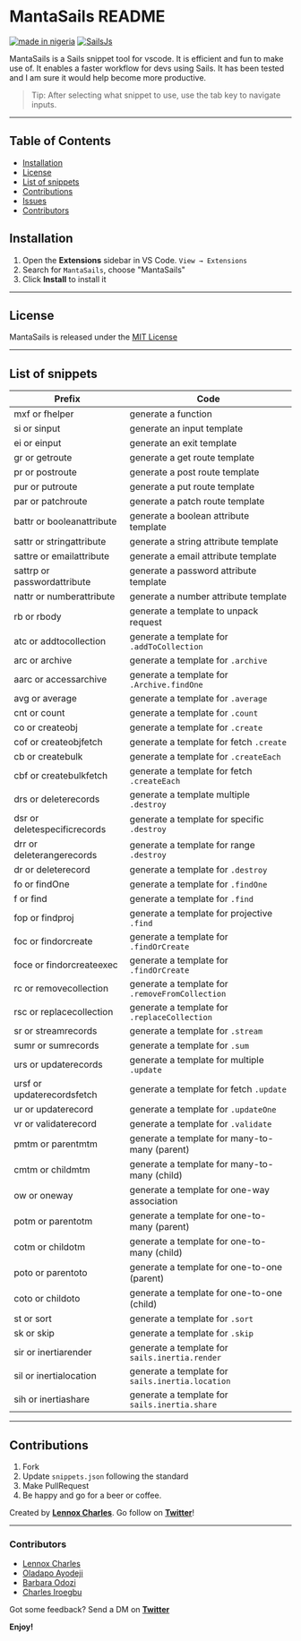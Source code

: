 # MantaSails README

[![made in nigeria](https://img.shields.io/badge/made%20in-nigeria-008751.svg?style=for-the-badge)](https://github.com/acekyd/made-in-nigeria) [![SailsJs](https://img.shields.io/badge/Framework-SailsJs-blue.svg?longCache=true&style=for-the-badge)](https://sailsjs.com/)

MantaSails is a Sails snippet tool for vscode. It is efficient and fun to make use of. It enables a faster workflow for devs using Sails. It has been tested and I am sure it would help become more productive.

> Tip: After selecting what snippet to use, use the tab key to navigate inputs.

---

## Table of Contents

- [Installation](#installation)
- [License](#license)
- [List of snippets](#list-of-snippets)
- [Contributions](#contributions)
- [Issues](#issues)
- [Contributors](#contributors)

## Installation

1. Open the **Extensions** sidebar in VS Code. `View → Extensions`
2. Search for `MantaSails`, choose "MantaSails"
3. Click **Install** to install it

---

## License

MantaSails is released under the [MIT License](https://github.com/lennyAiko/MantaSails/blob/main/LICENSE)

---

## List of snippets

| Prefix                       | Code                                             |
| ---------------------------- | ------------------------------------------------ |
| mxf or fhelper               | generate a function                              |
| si or sinput                 | generate an input template                       |
| ei or einput                 | generate an exit template                        |
| gr or getroute               | generate a get route template                    |
| pr or postroute              | generate a post route template                   |
| pur or putroute              | generate a put route template                    |
| par or patchroute            | generate a patch route template                  |
| battr or booleanattribute    | generate a boolean attribute template            |
| sattr or stringattribute     | generate a string attribute template             |
| sattre or emailattribute     | generate a email attribute template              |
| sattrp or passwordattribute  | generate a password attribute template           |
| nattr or numberattribute     | generate a number attribute template             |
| rb or rbody                  | generate a template to unpack request            |
| atc or addtocollection       | generate a template for `.addToCollection`       |
| arc or archive               | generate a template for `.archive`               |
| aarc or accessarchive        | generate a template for `.Archive.findOne`       |
| avg or average               | generate a template for `.average`               |
| cnt or count                 | generate a template for `.count`                 |
| co or createobj              | generate a template for `.create`                |
| cof or createobjfetch        | generate a template for fetch `.create`          |
| cb or createbulk             | generate a template for `.createEach`            |
| cbf or createbulkfetch       | generate a template for fetch `.createEach`      |
| drs or deleterecords         | generate a template multiple `.destroy`          |
| dsr or deletespecificrecords | generate a template for specific `.destroy`      |
| drr or deleterangerecords    | generate a template for range `.destroy`         |
| dr or deleterecord           | generate a template for `.destroy`               |
| fo or findOne                | generate a template for `.findOne`               |
| f or find                    | generate a template for `.find`                  |
| fop or findproj              | generate a template for projective `.find`       |
| foc or findorcreate          | generate a template for `.findOrCreate`          |
| foce or findorcreateexec     | generate a template for `.findOrCreate`          |
| rc or removecollection       | generate a template for `.removeFromCollection`  |
| rsc or replacecollection     | generate a template for `.replaceCollection`     |
| sr or streamrecords          | generate a template for `.stream`                |
| sumr or sumrecords           | generate a template for `.sum`                   |
| urs or updaterecords         | generate a template for multiple `.update`       |
| ursf or updaterecordsfetch   | generate a template for fetch `.update`          |
| ur or updaterecord           | generate a template for `.updateOne`             |
| vr or validaterecord         | generate a template for `.validate`              |
| pmtm or parentmtm            | generate a template for many-to-many (parent)    |
| cmtm or childmtm             | generate a template for many-to-many (child)     |
| ow or oneway                 | generate a template for one-way association      |
| potm or parentotm            | generate a template for one-to-many (parent)     |
| cotm or childotm             | generate a template for one-to-many (child)      |
| poto or parentoto            | generate a template for one-to-one (parent)      |
| coto or childoto             | generate a template for one-to-one (child)       |
| st or sort                   | generate a template for `.sort`                  |
| sk or skip                   | generate a template for `.skip`                  |
| sir or inertiarender         | generate a template for `sails.inertia.render`   |
| sil or inertialocation       | generate a template for `sails.inertia.location` |
| sih or inertiashare          | generate a template for `sails.inertia.share`    |

---

## Contributions

1. Fork
2. Update `snippets.json` following the standard
3. Make PullRequest
4. Be happy and go for a beer or coffee.

Created by **[Lennox Charles](https://github.com/lennyaiko)**.
Go follow on **[Twitter](https://twitter.com/c_lennyx)**!

---

### Contributors

- [Lennox Charles](https://github.com/lennyaiko)
- [Oladapo Ayodeji](https://github.com/Dipsaint1)
- [Barbara Odozi](https://github.com/geekiedj)
- [Charles Iroegbu](https://github.com/charlescookey)

Got some feedback? Send a DM on **[Twitter](https://twitter.com/c_lennyx)**

**Enjoy!**
